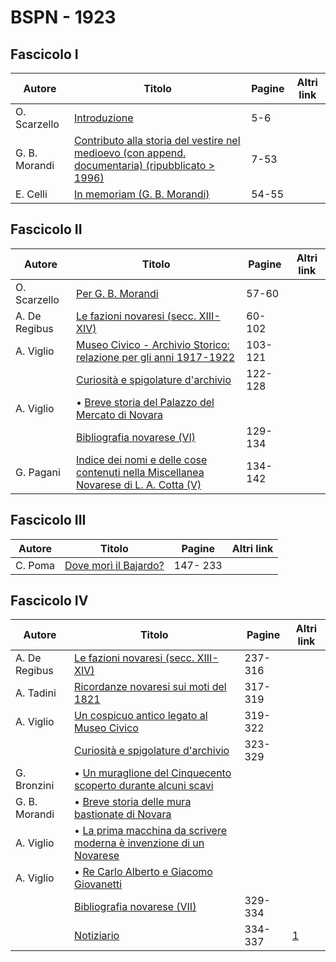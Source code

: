 # BSPN - 1923

## Fascicolo I

| Autore        | Titolo                                                                                                                                                | Pagine | Altri link |
|---------------|-------------------------------------------------------------------------------------------------------------------------------------------------------|--------|------------|
| O. Scarzello  | [Introduzione](https://en.calameo.com/read/007260735b5d878e15e94)                                                                                     | 5-6    |            |
| G. B. Morandi | [Contributo alla storia del vestire nel medioevo (con append. documentaria) (ripubblicato > 1996)](https://en.calameo.com/read/007260735b5d878e15e94) | 7-53   |            |
| E. Celli      | [In memoriam (G. B. Morandi)](https://en.calameo.com/read/007260735b5d878e15e94)                                                                      | 54-55  |            |

## Fascicolo II

| Autore        | Titolo                                                                                                                                    | Pagine  | Altri link |
|---------------|-------------------------------------------------------------------------------------------------------------------------------------------|---------|------------|
| O. Scarzello  | [Per G. B. Morandi](https://en.calameo.com/read/007260735e1d592f22e27)                                                                    | 57-60   |            |
| A. De Regibus | [Le fazioni novaresi (secc. XIII-XIV)](https://en.calameo.com/read/007260735e1d592f22e27)                                                 | 60-102  |            |
| A. Viglio     | [Museo Civico - Archivio Storico: relazione per gli anni 1917-1922](https://en.calameo.com/read/007260735e1d592f22e27)                    | 103-121 |            |
|               | [Curiosità e spigolature d'archivio](https://en.calameo.com/read/007260735e1d592f22e27)                                                   | 122-128 |            |
| A. Viglio     | • [Breve storia del Palazzo del Mercato di Novara](https://en.calameo.com/read/007260735e1d592f22e27)                                     |         |            |
|               | [Bibliografia novarese (VI)](https://en.calameo.com/read/007260735e1d592f22e27)                                                           | 129-134 |            |
| G. Pagani     | [Indice dei nomi e delle cose contenuti nella Miscellanea Novarese di L. A. Cotta (V)](https://en.calameo.com/read/007260735e1d592f22e27) | 134-142 |            |

## Fascicolo III

| Autore  | Titolo                                                                     | Pagine   | Altri link |
|---------|----------------------------------------------------------------------------|----------|------------|
| C. Poma | [Dove morì il Bajardo?](https://en.calameo.com/read/00726073503e6379a57af) | 147- 233 |            |

## Fascicolo IV

| Autore        | Titolo                                                                                                                   | Pagine  | Altri link                                             |
|---------------|--------------------------------------------------------------------------------------------------------------------------|---------|--------------------------------------------------------|
| A. De Regibus | [Le fazioni novaresi (secc. XIII-XIV)](https://en.calameo.com/read/00726073563ffd1a3dd08)                                | 237-316 |                                                        |
| A. Tadini     | [Ricordanze novaresi sui moti del 1821](https://en.calameo.com/read/00726073563ffd1a3dd08)                               | 317-319 |                                                        |
| A. Viglio     | [Un cospicuo antico legato al Museo Civico](https://en.calameo.com/read/00726073563ffd1a3dd08)                           | 319-322 |                                                        |
|               | [Curiosità e spigolature d'archivio](https://en.calameo.com/read/00726073563ffd1a3dd08)                                  | 323-329 |                                                        |
| G. Bronzini   | • [Un muraglione del Cinquecento scoperto durante alcuni scavi](https://en.calameo.com/read/00726073563ffd1a3dd08)       |         |                                                        |
| G. B. Morandi | • [Breve storia delle mura bastionate di Novara](https://en.calameo.com/read/00726073563ffd1a3dd08)                      |         |                                                        |
| A. Viglio     | • [La prima macchina da scrivere moderna è invenzione di un Novarese](https://en.calameo.com/read/00726073563ffd1a3dd08) |         |                                                        |
| A. Viglio     | • [Re Carlo Alberto e Giacomo Giovanetti](https://en.calameo.com/read/00726073563ffd1a3dd08)                             |         |                                                        |
|               | [Bibliografia novarese (VII)](https://en.calameo.com/read/00726073563ffd1a3dd08)                                         | 329-334 |                                                        |
|               | [Notiziario](http://www.ssno.it/BSPNo/bspn_not23.html#234)                                                               | 334-337 | [1](https://en.calameo.com/read/00726073563ffd1a3dd08) |
